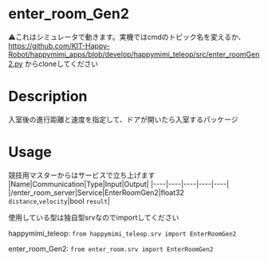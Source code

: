 # enter_room_Gen2

:warning:これはシミュレータで動きます。実機ではcmdのトピック名を変えるか、https://github.com/KIT-Happy-Robot/happymimi_apps/blob/develop/happymimi_teleop/src/enter_roomGen2.py からcloneしてください

# Description
入室後の進行距離と速度を指定して、ドアが開いたら入室するパッケージ

# Usage
競技用マスターからはサービスで立ち上げます
|Name|Communication|Type|Input|Output|
|----|----|----|----|----|
|/enter_room_server|Service|EnterRoomGen2|float32 `distance`,`velocity`|bool `result`|

使用している型は独自型srvなのでimportしてください

happymimi_teleop:
`from happymimi_teleop.srv import EnterRoomGen2`

enter_room_Gen2:
`from enter_room.srv import EnterRoomGen2`
